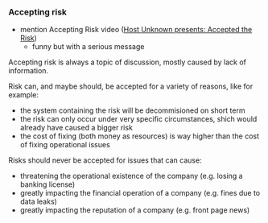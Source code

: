 ### Accepting risk

* mention Accepting Risk video ([Host Unknown presents: Accepted the Risk](https://www.youtube.com/watch?v=9IG3zqvUqJY))
  * funny but with a serious message
  
Accepting risk is always a topic of discussion, mostly caused by lack of information.

Risk can, and maybe should, be accepted for a variety of reasons, like for example:
- the system containing the risk will be decommisioned on short term
- the risk can only occur under very specific circumstances, shich would already have caused a bigger risk
- the cost of fixing (both money as resources) is way higher than the cost of fixing operational issues

Risks should never be accepted for issues that can cause:
- threatening the operational existence of the company (e.g. losing a banking license)
- greatly impacting the financial operation of a company (e.g. fines due to data leaks)
- greatly impacting the reputation of a company (e.g. front page news)
